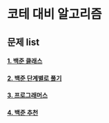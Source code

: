 # 코테 대비 알고리즘

## 문제 list

#### [1. 백준 클래스](https://solved.ac/class)

#### [2. 백준 단계별로 풀기](https://www.acmicpc.net/step)

#### [3. 프로그래머스](https://programmers.co.kr/learn/courses/30/#curriculum)
#### [4. 백준 추천](https://github.com/tony9402/baekjoon)

